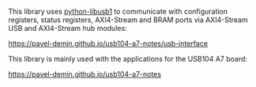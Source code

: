 This library uses [python-libusb1](https://github.com/vpelletier/python-libusb1) to communicate with configuration registers, status registers, AXI4-Stream and BRAM ports via AXI4-Stream USB and AXI4-Stream hub modules:

https://pavel-demin.github.io/usb104-a7-notes/usb-interface

This library is mainly used with the applications for the USB104 A7 board:

https://pavel-demin.github.io/usb104-a7-notes
